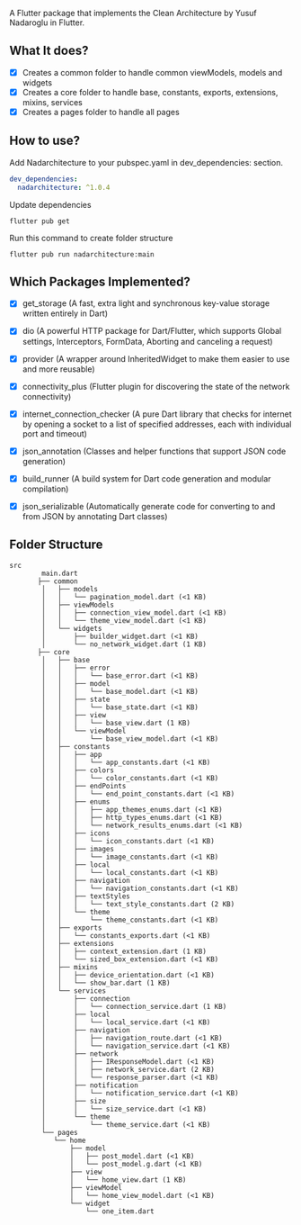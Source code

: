 A Flutter package that implements the Clean Architecture by Yusuf Nadaroglu in Flutter.

## What It does?
- [x] Creates a common folder to handle common viewModels, models and widgets
- [x] Creates a core folder to handle base, constants, exports, extensions, mixins, services
- [x] Creates a pages folder to handle all pages

## How to use?
Add Nadarchitecture to your pubspec.yaml in dev_dependencies: section.
```yaml
dev_dependencies:
  nadarchitecture: ^1.0.4
```

Update dependencies
```
flutter pub get
```

Run this command to create folder structure
```
flutter pub run nadarchitecture:main
```

## Which Packages Implemented?
- [x] get_storage (A fast, extra light and synchronous key-value storage written entirely in Dart)
- [x] dio (A powerful HTTP package for Dart/Flutter, which supports Global settings, Interceptors, FormData, Aborting and canceling a request)
- [x] provider (A wrapper around InheritedWidget to make them easier to use and more reusable)
- [x] connectivity_plus (Flutter plugin for discovering the state of the network connectivity)
- [x] internet_connection_checker (A pure Dart library that checks for internet by opening a socket to a list of specified addresses, each with individual port and timeout)
- [x] json_annotation (Classes and helper functions that support JSON code generation)
- [x] build_runner (A build system for Dart code generation and modular compilation)
- [x] json_serializable (Automatically generate code for converting to and from JSON by annotating Dart classes)


## Folder Structure
```
src
        main.dart
       ├── common
        │   ├── models
        │   │   └── pagination_model.dart (<1 KB)
        │   ├── viewModels
        │   │   ├── connection_view_model.dart (<1 KB)
        │   │   └── theme_view_model.dart (<1 KB)
        │   └── widgets
        │       ├── builder_widget.dart (<1 KB)
        │       └── no_network_widget.dart (1 KB)
       ├── core
        │   ├── base
        │   │   ├── error
        │   │   │   └── base_error.dart (<1 KB)
        │   │   ├── model
        │   │   │   └── base_model.dart (<1 KB)
        │   │   ├── state
        │   │   │   └── base_state.dart (<1 KB)
        │   │   ├── view
        │   │   │   └── base_view.dart (1 KB)
        │   │   └── viewModel
        │   │       └── base_view_model.dart (<1 KB)
        │   ├── constants
        │   │   ├── app
        │   │   │   └── app_constants.dart (<1 KB)
        │   │   ├── colors
        │   │   │   └── color_constants.dart (<1 KB)
        │   │   ├── endPoints
        │   │   │   └── end_point_constants.dart (<1 KB)
        │   │   ├── enums
        │   │   │   ├── app_themes_enums.dart (<1 KB)
        │   │   │   ├── http_types_enums.dart (<1 KB)
        │   │   │   └── network_results_enums.dart (<1 KB)
        │   │   ├── icons
        │   │   │   └── icon_constants.dart (<1 KB)
        │   │   ├── images
        │   │   │   └── image_constants.dart (<1 KB)
        │   │   ├── local
        │   │   │   └── local_constants.dart (<1 KB)
        │   │   ├── navigation
        │   │   │   └── navigation_constants.dart (<1 KB)
        │   │   ├── textStyles
        │   │   │   └── text_style_constants.dart (2 KB)
        │   │   └── theme
        │   │       └── theme_constants.dart (<1 KB)
        │   ├── exports
        │   │   └── constants_exports.dart (<1 KB)
        │   ├── extensions
        │   │   ├── context_extension.dart (1 KB)
        │   │   └── sized_box_extension.dart (<1 KB)
        │   ├── mixins
        │   │   ├── device_orientation.dart (<1 KB)
        │   │   └── show_bar.dart (1 KB)
        │   └── services
        │       ├── connection
        │       │   └── connection_service.dart (1 KB)
        │       ├── local
        │       │   └── local_service.dart (<1 KB)
        │       ├── navigation
        │       │   ├── navigation_route.dart (<1 KB)
        │       │   └── navigation_service.dart (<1 KB)
        │       ├── network
        │       │   ├── IResponseModel.dart (<1 KB)
        │       │   ├── network_service.dart (2 KB)
        │       │   └── response_parser.dart (<1 KB)
        │       ├── notification
        │       │   └── notification_service.dart (<1 KB)
        │       ├── size
        │       │   └── size_service.dart (<1 KB)
        │       └── theme
        │           └── theme_service.dart (<1 KB)
        └── pages
           └── home
               ├── model
               │   ├── post_model.dart (<1 KB)
               │   └── post_model.g.dart (<1 KB)
               ├── view
               │   └── home_view.dart (1 KB)
               ├── viewModel
               │   └── home_view_model.dart (<1 KB)
               └── widget
                   └── one_item.dart
```



